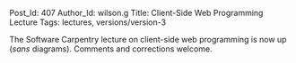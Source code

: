 Post_Id: 407
Author_Id: wilson.g
Title: Client-Side Web Programming Lecture
Tags: lectures, versions/version-3

<p>The Software Carpentry lecture on client-side web programming is now up (<em>sans</em> diagrams).  Comments and corrections welcome.</p>
